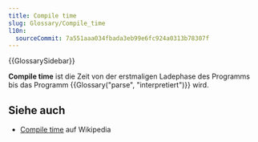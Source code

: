```yaml
---
title: Compile time
slug: Glossary/Compile_time
l10n:
  sourceCommit: 7a551aaa034fbada3eb99e6fc924a0313b78307f
---
```


{{GlossarySidebar}}

**Compile time** ist die Zeit von der erstmaligen Ladephase des Programms bis das Programm {{Glossary("parse", "interpretiert")}} wird.

## Siehe auch

- [Compile time](https://en.wikipedia.org/wiki/Compile_time) auf Wikipedia
